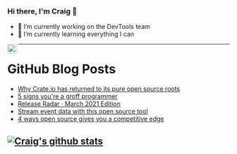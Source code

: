 ### Hi there, I'm Craig 👋

<!--
**CraigTeelFugro/CraigTeelFugro** is a ✨ _special_ ✨ repository because its `README.md` (this file) appears on your GitHub profile.

Here are some ideas to get you started:
-->

- 🔭 I’m currently working on the DevTools team
- 🌱 I’m currently learning everything I can

[<img align="left" alt="Craig Teel | LinkedIn" width="22px" src="https://cdn.jsdelivr.net/npm/simple-icons@v3/icons/linkedin.svg" />][linkedin]

---

# GitHub Blog Posts

<!-- BLOG-POST-LIST:START -->
- [Why Crate.io has returned to its pure open source roots](https://opensource.com/article/21/4/crate-open-source)
- [5 signs you&#039;re a groff programmer](https://opensource.com/article/21/4/groff-programmer)
- [Release Radar · March 2021 Edition](https://github.blog/2021-04-09-release-radar-mar-2021/)
- [Stream event data with this open source tool](https://opensource.com/article/21/4/event-streaming-rudderstack)
- [4 ways open source gives you a competitive edge](https://opensource.com/article/21/4/open-source-competitive-advantage)
<!-- BLOG-POST-LIST:END -->

## [![Craig's github stats](https://github-readme-stats.vercel.app/api?username=craigteelfugro)](https://github.com/anuraghazra/github-readme-stats)


[linkedin]: https://linkedin.com/in/craig-teel-b8786771

